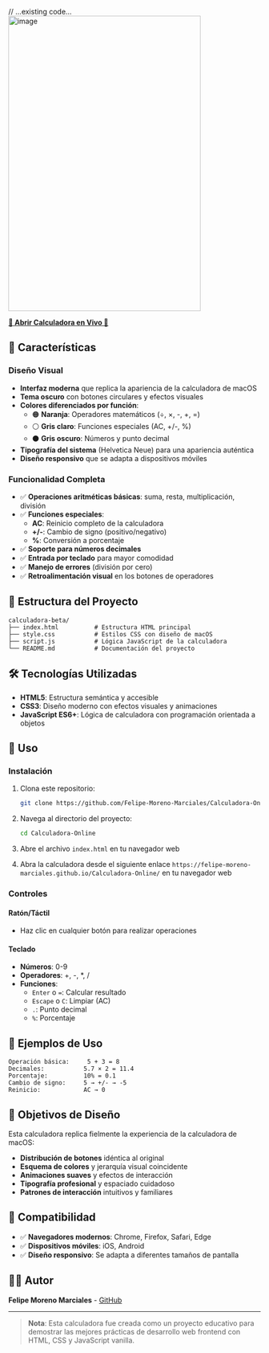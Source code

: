 // ...existing code...
<img width="384" height="588" alt="image" src="https://github.com/user-attachments/assets/d14a7b85-3f19-41c8-bace-1ea1699e3153" />

[**🚀 Abrir Calculadora en Vivo 🚀**](https://felipe-moreno-marciales.github.io/Calculadora-Online/)

## 🚀 Características

### **Diseño Visual**
- **Interfaz moderna** que replica la apariencia de la calculadora de macOS
- **Tema oscuro** con botones circulares y efectos visuales
- **Colores diferenciados por función**:
  - 🟠 **Naranja**: Operadores matemáticos (÷, ×, -, +, =)
  - ⚪ **Gris claro**: Funciones especiales (AC, +/-, %)
  - ⚫ **Gris oscuro**: Números y punto decimal
- **Tipografía del sistema** (Helvetica Neue) para una apariencia auténtica
- **Diseño responsivo** que se adapta a dispositivos móviles

### **Funcionalidad Completa**
- ✅ **Operaciones aritméticas básicas**: suma, resta, multiplicación, división
- ✅ **Funciones especiales**:
  - **AC**: Reinicio completo de la calculadora
  - **+/-**: Cambio de signo (positivo/negativo)
  - **%**: Conversión a porcentaje
- ✅ **Soporte para números decimales**
- ✅ **Entrada por teclado** para mayor comodidad
- ✅ **Manejo de errores** (división por cero)
- ✅ **Retroalimentación visual** en los botones de operadores

## 📁 Estructura del Proyecto

```
calculadora-beta/
├── index.html          # Estructura HTML principal
├── style.css           # Estilos CSS con diseño de macOS
├── script.js           # Lógica JavaScript de la calculadora
└── README.md           # Documentación del proyecto
```

## 🛠️ Tecnologías Utilizadas

- **HTML5**: Estructura semántica y accesible
- **CSS3**: Diseño moderno con efectos visuales y animaciones
- **JavaScript ES6+**: Lógica de calculadora con programación orientada a objetos

## 🚀 Uso

### Instalación
1. Clona este repositorio:
   ```bash
   git clone https://github.com/Felipe-Moreno-Marciales/Calculadora-Online
   ```
2. Navega al directorio del proyecto:
   ```bash
   cd Calculadora-Online
   ```
3. Abre el archivo `index.html` en tu navegador web

4. Abra la calculadora desde el siguiente enlace `https://felipe-moreno-marciales.github.io/Calculadora-Online/` en tu navegador web

### Controles

#### **Ratón/Táctil**
- Haz clic en cualquier botón para realizar operaciones

#### **Teclado**
- **Números**: 0-9
- **Operadores**: +, -, *, /
- **Funciones**:
  - `Enter` o `=`: Calcular resultado
  - `Escape` o `C`: Limpiar (AC)
  - `.`: Punto decimal
  - `%`: Porcentaje

## 🧪 Ejemplos de Uso

```
Operación básica:     5 + 3 = 8
Decimales:           5.7 × 2 = 11.4
Porcentaje:          10% = 0.1
Cambio de signo:     5 → +/- → -5
Reinicio:            AC → 0
```

## 🎯 Objetivos de Diseño

Esta calculadora replica fielmente la experiencia de la calculadora de macOS:
- **Distribución de botones** idéntica al original
- **Esquema de colores** y jerarquía visual coincidente
- **Animaciones suaves** y efectos de interacción
- **Tipografía profesional** y espaciado cuidadoso
- **Patrones de interacción** intuitivos y familiares

## 📱 Compatibilidad

- ✅ **Navegadores modernos**: Chrome, Firefox, Safari, Edge
- ✅ **Dispositivos móviles**: iOS, Android
- ✅ **Diseño responsivo**: Se adapta a diferentes tamaños de pantalla

## 👨‍💻 Autor

**Felipe Moreno Marciales** - [GitHub](https://github.com/Felipe-Moreno-Marciales)

---

> **Nota**: Esta calculadora fue creada como un proyecto educativo para demostrar las mejores prácticas de desarrollo web frontend con HTML, CSS y JavaScript vanilla.
